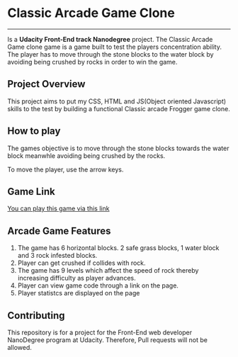 # Classic Arcade Game Clone
___

Is a **Udacity Front-End track Nanodegree** project.
The Classic Arcade Game clone game is a game built to test the players concentration ability. The player has to move through the stone blocks to the water block by avoiding being crushed by rocks in order to win the game.


## Project Overview
This project aims to put my CSS, HTML and JS(Object oriented Javascript) skills to the test by building a functional Classic arcade Frogger game clone.

## How to play

The games objective is to move through the stone blocks towards the water block meanwhle avoiding being crushed by the rocks.

To move the player, use the arrow keys.


## Game Link

[You can play this game via this link](https://faustineomuya.github.io/classic_arcade_game_clone/)

## Arcade Game Features

1. The game has 6 horizontal blocks. 2 safe grass blocks, 1 water block and 3 rock infested blocks.
2. Player can get crushed if collides with rock.
3. The game has 9 levels which affect the speed of rock thereby increasing difficulty as player advances.
4. Player can view game code through a link on the page.
5. Player statistcs are displayed on the page

## Contributing
This repository is for a project for the Front-End web developer NanoDegree program at Udacity. Therefore, Pull requests will not be allowed.


